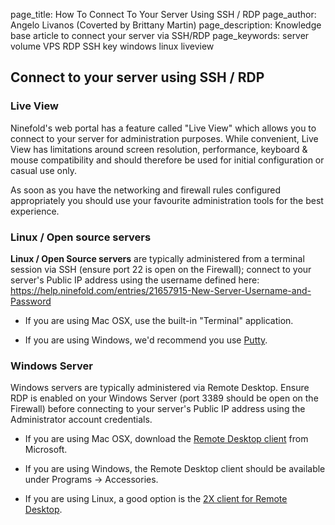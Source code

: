 page_title:       How To Connect To Your Server Using SSH / RDP
page_author:      Angelo Livanos (Coverted by Brittany Martin)
page_description: Knowledge base article to connect your server via SSH/RDP
page_keywords:    server volume VPS RDP SSH key windows linux liveview

## Connect to your server using SSH / RDP

### Live View

Ninefold's web portal has a feature called "Live View" which allows you to connect to your server for administration purposes. While convenient, Live View has limitations around screen resolution, performance, keyboard & mouse compatibility and should therefore be used for initial configuration or casual use only.

As soon as you have the networking and firewall rules configured appropriately you should use your favourite administration tools for the best experience.

### Linux / Open source servers

__Linux / Open Source servers__ are typically administered from a terminal session via SSH (ensure port 22 is open on the Firewall); connect to your server's Public IP address using the username defined here: https://help.ninefold.com/entries/21657915-New-Server-Username-and-Password

* If you are using Mac OSX, use the built-in "Terminal" application.

* If you are using Windows, we'd recommend you use [Putty](http://www.chiark.greenend.org.uk/~sgtatham/putty/).

### Windows Server

Windows servers are typically administered via Remote Desktop. Ensure RDP is enabled on your Windows Server (port 3389 should be open on the Firewall) before connecting to your server's Public IP address using the Administrator account credentials.

* If you are using Mac OSX, download the [Remote Desktop client](http://www.microsoft.com/mac/remote-desktop-client) from Microsoft.

* If you are using Windows, the Remote Desktop client should be available under  Programs -> Accessories.

* If you are using Linux, a good option is the [2X client for Remote Desktop](http://www.2x.com/rdp-client/).
